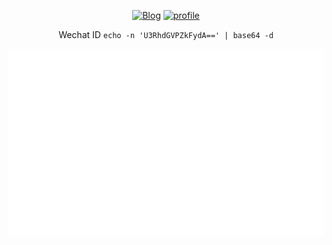 <p align="center">
	<a href="https://fuhailin.github.io/"><img src="https://img.shields.io/badge/blog-200k%20pageviews-ffffff.svg?style=social" alt="Blog"></a>
	<!-- <a href="https://twitter.com/fuhailin"><img src="https://img.shields.io/twitter/follow/fuhailin.svg?style=social" alt="Twitter"></a> -->
	<!-- <a href="https://www.linkedin.com/in/fuhailin/"><img src="https://img.shields.io/badge/-fuhailin-blue?style=flat-square&logo=Linkedin&logoColor=white&link=https://www.linkedin.com/in/fuhailin/"></a> -->
	<!-- <a href="https://www.zhihu.com/people/fuhailin"><img src="https://img.shields.io/badge/-fuhailin-blue.svg?style=flat-square&logo=Zhihu&logoColor=white" alt="Zhihu"></a> -->
	<a href="https://komarev.com/ghpvc/?username=fuhailin"><img src="https://komarev.com/ghpvc/?username=fuhailin" alt="profile"></a>
</p>

<p align="center">
	<p align="center">Wechat ID <code>echo -n 'U3RhdGVPZkFydA==' | base64 -d</code></p>
</p>

<p align="center">
	<a href="https://github.com/fuhailin"><img src="https://raw.githubusercontent.com/fuhailin/fuhailin/master/github-metrics.svg" alt="metrics"></a>
<!-- 	<a href="https://github.com/fuhailin"><img src="https://github-profile-trophy.vercel.app/?username=fuhailin&row=1&theme=flat" alt="achievements"></a> -->
</p>
